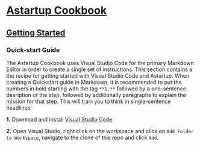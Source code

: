 # [Astartup Cookbook](../readme.md)

## [Getting Started](./readme.md)

### Quick-start Guide

The Astartup Cookbook uses Visual Studio Code for the primary Markdown Editor in order to create a single set of instructions. This section contains a the recipe for getting started with Visual Studio Code and Astartup. When creating a Quickstart guide in Markdown, it is recommended to put the numbers in bold starting with the tag `**1.**` followed by a one-sentence desription of the step, followed by additionally paragraphs to explain the mission for that step. This will train you to think in single-sentence headlines.

**1.** Download and install [Visual Studio Code](https://code.visualstudio.com).

**2.** Open Visual Studio, right click on the workspace and click on `Add Folder to Workspace`, navigate to the clone of this repo and click `Add`.

